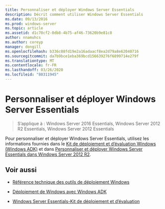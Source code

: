 ```yaml
---
title: Personnaliser et déployer Windows Server Essentials
description: Décrit comment utiliser Windows Server Essentials
ms.date: 09/13/2016
ms.prod: windows-server
ms.topic: article
ms.assetid: d1c70cf2-0db8-4b75-af46-73620b9e81c8
author: nnamuhcs
ms.author: coreyp
manager: dongill
ms.openlocfilehash: b336c08fd19e2a16adaacf8ea2d79a8e62040716
ms.sourcegitcommit: da7b9bce1eba369bcd156639276f6899714e279f
ms.translationtype: MT
ms.contentlocale: fr-FR
ms.lasthandoff: 03/26/2020
ms.locfileid: "80311945"
---
```

# <a name="customize-and-deploy-windows-server-essentials"></a>Personnaliser et déployer Windows Server Essentials

>S’applique à : Windows Server 2016 Essentials, Windows Server 2012 R2 Essentials, Windows Server 2012 Essentials
  
 Pour personnaliser et déployer Windows Server Essentials, utilisez les informations fournies dans le [Kit de déploiement et d’évaluation Windows (Windows ADK)](https://www.microsoft.com/download/details.aspx?id=39982) et dans [Personnaliser et déployer Windows Server Essentials dans Windows Server 2012 R2](https://technet.microsoft.com/library/dn293241.aspx).  
  
## <a name="see-also"></a>Voir aussi  
  
-   [Référence technique des outils de déploiement Windows](https://technet.microsoft.com/library/hh825039.aspx)  
  
-   [Déploiement de Windows avec Windows ADK](https://technet.microsoft.com/library/hh824947.aspx)  
  
-   [Windows Server Essentials-Kit de déploiement et d’évaluation](Assessment-and-Deployment-Kit-for-Windows-Server-Essentials.md)